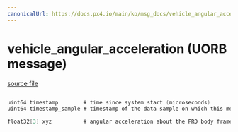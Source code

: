 ```yaml
---
canonicalUrl: https://docs.px4.io/main/ko/msg_docs/vehicle_angular_acceleration
---
```


# vehicle_angular_acceleration (UORB message)



[source file](https://github.com/PX4/PX4-Autopilot/blob/release/1.13/msg/vehicle_angular_acceleration.msg)

```c

uint64 timestamp        # time since system start (microseconds)
uint64 timestamp_sample # timestamp of the data sample on which this message is based (microseconds)

float32[3] xyz          # angular acceleration about the FRD body frame XYZ-axis in rad/s^2

```
